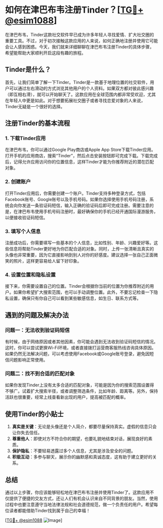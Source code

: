 # 如何在津巴布韦注册Tinder？[[TG💪+ @esim1088](https://t.me/s/esim1088)]

在津巴布韦，Tinder这款社交软件早已成为许多年轻人寻找爱情、扩大社交圈的重要工具。不过，对于初次接触这款应用的人来说，如何正确地注册并使用它可能会让人感到困惑。今天，我们就来详细聊聊在津巴布韦注册Tinder的具体步骤，希望能帮助大家顺利开启这段有趣的旅程。

## Tinder是什么？

首先，让我们简单了解一下Tinder。Tinder是一款基于地理位置的社交软件，用户可以通过左右滑动的方式浏览其他用户的个人资料。如果双方都对彼此感兴趣（即互相右滑），就可以开始聊天了。这款应用在全球范围内都非常受欢迎，尤其在年轻人中更是如此。对于想要拓展社交圈子或者寻找恋爱对象的人来说，Tinder无疑是一个很好的选择。

## 注册Tinder的基本流程

### 1. 下载Tinder应用

在津巴布韦，你可以通过Google Play商店或Apple App Store下载Tinder应用。打开手机的应用商店，搜索“Tinder”，然后点击安装按钮即可完成下载。下载完成后，记得允许应用访问你的位置信息，这样Tinder才能为你推荐附近的潜在匹配对象。

### 2. 创建账户

打开Tinder应用后，你需要创建一个账户。Tinder支持多种登录方式，包括Facebook账号、Google账号以及手机号码。如果你选择使用手机号码注册，系统会向你发送一条验证码短信，输入正确的验证码后即可完成注册。需要注意的是，在津巴布韦使用手机号码注册时，最好确保你的手机已经开通国际漫游服务，以便接收验证码短信。

### 3. 填写个人信息

注册成功后，你需要填写一些基本的个人信息，比如性别、年龄、兴趣爱好等。这些信息将帮助Tinder更好地为你匹配合适的对象。同时，上传一张清晰且真实的头像也非常重要，因为它直接影响到别人对你的好感度。建议选择一张自己正面微笑的照片，这样更容易给人留下好印象。

### 4. 设置位置和隐私设置

接下来，你需要设置自己的位置。Tinder会根据你当前的位置为你推荐附近的用户。如果你希望扩大搜索范围，也可以手动调整位置。此外，不要忘记检查一下隐私设置，确保只有你自己可以看到某些敏感信息，如生日、联系方式等。

## 遇到的问题及解决办法

### 问题一：无法收到验证码短信

有时候，由于网络原因或者其他因素，你可能会遇到无法收到验证码短信的情况。这时，你可以尝试更换Wi-Fi环境，或者直接拨打运营商客服热线咨询具体原因。如果仍然无法解决问题，可以考虑使用Facebook或Google账号登录，避免因短信问题影响正常使用。

### 问题二：找不到合适的匹配对象

如果你发现Tinder上没有太多合适的匹配对象，可能是因为你的搜索范围设置得不够广。试着扩大搜索半径，或者调整筛选条件，比如年龄、距离等。另外，保持活跃也很重要，经常上线查看新出现的用户，提高被匹配的概率。

## 使用Tinder的小贴士

1. **真实是关键**：无论是头像还是个人简介，都要尽量保持真实。虚假的信息只会让你失去信任。
2. **尊重他人**：即使对方不符合你的期望，也要礼貌地结束对话，展现良好的素质。
3. **保护隐私**：不要轻易透露过多个人信息，尤其是涉及安全的问题。
4. **积极互动**：多参与聊天，展示你的幽默感和真诚态度，这有助于建立更好的关系。

## 总结

通过以上步骤，你应该能够轻松地在津巴布韦注册并使用Tinder了。这款应用不仅提供了便捷的交友方式，还让人们有机会认识来自不同背景的朋友。当然，使用过程中也要注意遵守当地法律法规和社会道德规范，做一个负责任的用户。希望每位读者都能借助Tinder找到属于自己的幸福！

[[TG💪+ @esim1088](https://t.me/s/esim1088) ![Image](https://i.postimg.cc/4NQfJmqS/Snipaste-2025-05-13-00-14-12.png)]